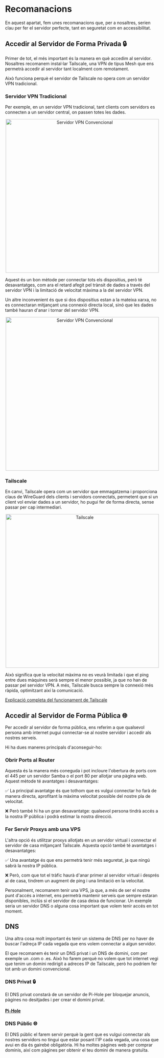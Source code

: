 # Recomanacions

En aquest apartat, fem unes recomanacions que, per a nosaltres, serien clau per fer el servidor perfecte, tant en seguretat com en accessibilitat.

## Accedir al Servidor de Forma Privada 🔒

Primer de tot, el més important és la manera en què accedim al servidor. Nosaltres recomanem instal·lar Tailscale, una VPN de tipus Mesh que ens permetrà accedir al servidor tant localment com remotament.

Això funciona perquè el servidor de Tailscale no opera com un servidor VPN tradicional.

### Servidor VPN Tradicional

Per exemple, en un servidor VPN tradicional, tant clients com servidors es connecten a un servidor central, on passen totes les dades.

<div align="center">
<img src="https://github.com/Otorexer/SerLliure/assets/118485801/78c07065-8bd3-48c1-a37c-ba6287af56d0" alt="Servidor VPN Convencional" style="height: 500px;">
</div>

Aquest és un bon mètode per connectar tots els dispositius, però té desavantatges, com ara el retard afegit pel trànsit de dades a través del servidor VPN i la limitació de velocitat màxima a la del servidor VPN.

Un altre inconvenient és que si dos dispositius estan a la mateixa xarxa, no es connectaran mitjançant una connexió directa local, sinó que les dades també hauran d'anar i tornar del servidor VPN.

<div align="center">
<img src="https://github.com/Otorexer/SerLliure/assets/118485801/10a214b2-c2d7-4a90-ab55-d22ceda308e2" alt="Servidor VPN Convencional" style="height: 500px;">
</div>

### Tailscale

En canvi, Tailscale opera com un servidor que emmagatzema i proporciona claus de WireGuard dels clients i servidors connectats, permetent que si un client vol enviar dades a un servidor, ho pugui fer de forma directa, sense passar per cap intermediari.

<div align="center">
<img src="https://github.com/Otorexer/SerLliure/assets/118485801/2e2de98c-9cad-4851-b21a-55748fa01b22" alt="Tailscale" style="height: 500px;">
</div>

Això significa que la velocitat màxima no es veurà limitada i que el ping entre dues màquines serà sempre el menor possible, ja que no han de passar pel servidor VPN. A més, Tailscale busca sempre la connexió més ràpida, optimitzant així la comunicació.

[Explicació completa del funcionament de Tailscale](https://tailscale.com/blog/how-tailscale-works/)

## Accedir al Servidor de Forma Pública 🌐

Per accedir al servidor de forma pública, ens referim a que qualsevol persona amb internet pugui connectar-se al nostre servidor i accedir als nostres serveis.

Hi ha dues maneres principals d'aconseguir-ho:

### Obrir Ports al Router

Aquesta és la manera més coneguda i pot incloure l'obertura de ports com el 445 per un servidor Samba o el port 80 per allotjar una pàgina web. Aquest mètode té avantatges i desavantatges:

✅ La principal avantatge és que tothom que es vulgui connectar ho farà de manera directa, aprofitant la màxima velocitat possible del nostre pla de velocitat.

❌ Però també hi ha un gran desavantatge: qualsevol persona tindrà accés a la nostra IP pública i podrà estimar la nostra direcció.

### Fer Servir Proxys amb una VPS

L'altra opció és utilitzar proxys allotjats en un servidor virtual i connectar el servidor de casa mitjançant Tailscale. Aquesta opció també té avantatges i desavantatges:

✅ Una avantatge és que ens permetrà tenir més seguretat, ja que ningú sabrà la nostra IP pública.

❌ Però, com que tot el tràfic haurà d'anar primer al servidor virtual i després al de casa, tindrem un augment de ping i una limitació en la velocitat.

Personalment, recomanem tenir una VPS, ja que, a més de ser el nostre punt d'accés a internet, ens permetrà mantenir serveis que sempre estaran disponibles, inclús si el servidor de casa deixa de funcionar. Un exemple seria un servidor DNS o alguna cosa important que volem tenir accés en tot moment.

## DNS

Una altra cosa molt important és tenir un sistema de DNS per no haver de buscar l'adreça IP cada vegada que ens volem connectar a algun servidor.

El que recomanem és tenir un DNS privat i un DNS de domini, com per exemple un .com o .es. Això ho farem perquè no volem que tot internet vegi que tenim un domini redirigit a adreces IP de Tailscale, però ho podríem fer tot amb un domini convencional.

### DNS Privat 🔒

El DNS privat constarà de un servidor de Pi-Hole per bloquejar anuncis, pàgines no desitjades i per crear el domini privat.

#### [Pi-Hole](https://github.com/Otorexer/SerLliure/tree/main/Pi-Hole)

### DNS Públic 🌐

El DNS públic el farem servir perquè la gent que es vulgui connectar als nostres servidors no tingui que estar posant l'IP cada vegada, una cosa que avui en dia és gairebé obligatòria. Hi ha moltes pàgines web per comprar dominis, així com pàgines per obtenir el teu domini de manera gratuïta.
